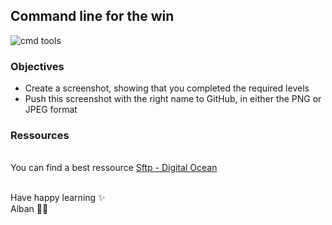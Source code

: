 ## Command line for the win

<img src="https://s3.amazonaws.com/intranet-projects-files/holbertonschool-sysadmin_devops/324/06AChAO.png" alt="cmd tools" />

### Objectives
- Create a screenshot, showing that you completed the required levels
- Push this screenshot with the right name to GitHub, in either the PNG or JPEG format

### Ressources
<br> You can find a best ressource 
[Sftp - Digital Ocean](https://www.digitalocean.com/community/tutorials/how-to-use-sftp-to-securely-transfer-files-with-a-remote-server)

<br>
 Have happy learning ✨ <br>
 Alban 🐱‍👤
